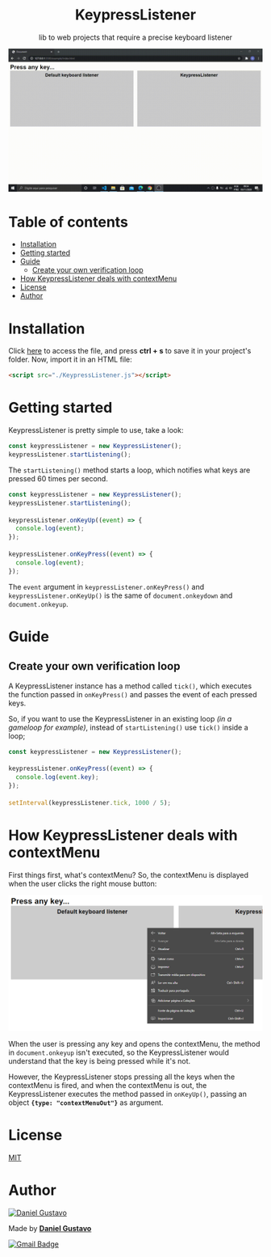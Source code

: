 <h1 align="center">KeypressListener</h1>
<p align="center">lib to web projects that require a precise keyboard listener</p>

![KeypressListener example](./docs/KeypressListenerExample.gif)

# Table of contents
<!--ts-->
  * [Installation](#installation)
  * [Getting started](#getting-started)
  * [Guide](#guide)
    * [Create your own verification loop](#Create-your-own-verification-loop)
  * [How KeypressListener deals with contextMenu](#How-KeypressListener-deals-with-contextMenu)
  * [License](#license)
  * [Author](#author)
<!--te-->

# Installation

Click [here](https://raw.githubusercontent.com/DanielGustavo/KeypressListener/main/lib/KeypressListener.js) to access the file, and press **ctrl + s** to save it in your project's folder. Now, import it in an HTML file:

```html
<script src="./KeypressListener.js"></script>
```

# Getting started
KeypressListener is pretty simple to use, take a look:

```js
const keypressListener = new KeypressListener();
keypressListener.startListening();
```

The `startListening()` method starts a loop, which notifies what keys are pressed 60 times per second.

```js
const keypressListener = new KeypressListener();
keypressListener.startListening();

keypressListener.onKeyUp((event) => {
  console.log(event);
});

keypressListener.onKeyPress((event) => {
  console.log(event);
});
```

The `event` argument in `keypressListener.onKeyPress()` and `keypressListener.onKeyUp()` is the same of `document.onkeydown` and `document.onkeyup`.

# Guide

## Create your own verification loop
A KeypressListener instance has a method called `tick()`, which executes the function passed in `onKeyPress()` and passes the event of each pressed keys.

So, if you want to use the KeypressListener in an existing loop *(in a gameloop for example)*, instead of `startListening()` use `tick()` inside a loop;

```js
const keypressListener = new KeypressListener();

keypressListener.onKeyPress((event) => {
  console.log(event.key);
});

setInterval(keypressListener.tick, 1000 / 5);
```

# How KeypressListener deals with contextMenu
First things first, what's contextMenu? So, the contextMenu is displayed when the user clicks the right mouse button:

![contextMenu](./docs/contextMenu.png)

When the user is pressing any key and opens the contextMenu, the method in `document.onkeyup` isn't executed, so the KeypressListener would understand that the key is being pressed while it's not.

However, the KeypressListener stops pressing all the keys when the contextMenu is fired, and when the contextMenu is out, the KeypressListener executes the method passed in `onKeyUp()`, passing an object **`{type: "contextMenuOut"}`** as argument.

# License
[MIT](./LICENSE)

# Author

<a href="https://github.com/DanielGustavo">
  <img width=100 alt="Daniel Gustavo" src="https://avatars0.githubusercontent.com/u/51492635?v=4">
</a>

<p>Made by <a href="https://github.com/DanielGustavo"><b>Daniel Gustavo</b></a></p>

[![Gmail Badge](https://img.shields.io/badge/-danielgustavo5205@gmail.com-c14438?style=flat-square&logo=Gmail&logoColor=white&link=mailto:danielgustavo5205@gmail.com)](mailto:danielgustavo5205@gmail.com)
